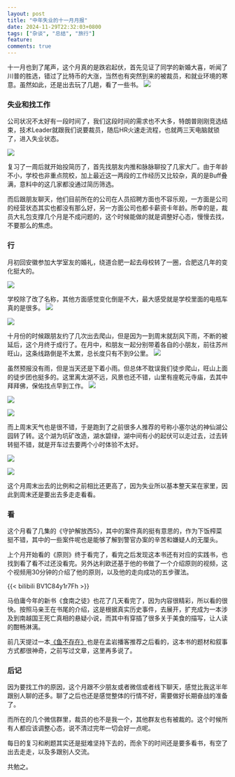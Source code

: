 ```yaml
---
layout: post
title: "中年失业的十一月月报"
date: 2024-11-29T22:32:03+0800
tags: ["杂谈", "总结", "旅行"]
feature: 
comments: true
---
```


十一月也到了尾声，这个月真的是跌宕起伏，首先见证了同学的新婚大喜，听闻了川普的胜选，错过了比特币的大涨，当然也有突然到来的被裁员，和就业环境的寒意。虽然如此，还是出去玩了几趟，看了一些书。
![](https://img.isming.me/photo/IMG_20241124_112542.jpg)

<!--more-->

### 失业和找工作
公司状况不太好有一段时间了，我们这段时间的需求也不大多，特朗普刚刚竞选结束，技术Leader就跟我们说要裁员，随后HR火速走流程，也就两三天电脑就锁了，进入失业状态。

![](https://img.isming.me/photo/IMG_20241108_202000.jpg)

复习了一周后就开始投简历了，首先找朋友内推和脉脉聊投了几家大厂。由于年龄不小，学校也非重点院校，加上最近这一两段的工作经历又比较杂，真的是Buff叠满，意料中的这几家都没通过简历筛选。

而后跟朋友聊天，他们目前所在的公司在人员招聘方面也不容乐观，一方面是公司的经营状态其实也都没有那么好，另一方面公司也都卡薪资卡年龄。所幸的是，裁员大礼包支撑几个月是不成问题的，这个时候能做的就是调整好心态，慢慢去找，不要那么的焦虑。

### 行
月初回安徽参加大学室友的婚礼，绕道合肥一起去母校转了一圈，合肥这几年的变化挺大的。

![](https://img.isming.me/photo/IMG_20241101_154216.jpg)

学校除了改了名称，其他方面感觉变化倒是不大，最大感受就是学校里面的电瓶车真的是很多。
![](https://img.isming.me/photo/IMG_20241101_142856.jpg)

![](https://img.isming.me/photo/IMG_20241101_150642.jpg)

十月份的时候跟朋友约了几次出去爬山，但是因为一到周末就刮风下雨，不断的被延后，这个月终于成行了。在月中，和朋友一起分别带着各自的小朋友，前往苏州旺山，这条线路倒是不太累，总长度只有不到9公里。
![](https://img.isming.me/photo/wangshan-record.png)

虽然预报没有雨，但是当天还是下着小雨。但总体不耽误我们徒步爬山，旺山上面的徒步团也挺多的。这里离太湖不远，风景也还不错，山里有座乾元寺庙，去其中拜拜佛，保佑找点早到工作。
![](https://img.isming.me/photo/IMG_20241116_131049.jpg)

![](https://img.isming.me/photo/IMG_20241116_131941.jpg)

![](https://img.isming.me/photo/IMG_20241116_143307.jpg)


而上周末天气也是很不错，于是跑到了之前很多人推荐的号称小塞尔达的神仙湖公园转了转。这个湖为坑矿改造，湖水碧绿，湖中间有小的起伏可以走过去，过去转转挺不错，就是开车过去要两个小时体验不太好。

![](https://img.isming.me/photo/IMG_20241123_140153.jpg)

![](https://img.isming.me/photo/IMG_20241123_142458.jpg)

这个月周末出去的比例和之前相比还更高了，因为失业所以基本整天呆在家里，因此到周末还是要出去多走走看看。

### 看
这个月看了几集的《守护解放西5》，其中的案件真的挺有意思的，作为下饭榨菜挺不错，其中的一些案件呢也是能够了解到警官办案的辛苦和嫌疑人的无厘头。

上个月开始看的《原则》终于看完了，看完之后发现这本书还有对应的实践书，也找到看了看不过还没看完。另外达利欧还基于他的书做了一个介绍原则的视频，这个视频用30分钟的介绍了他的原则，以及他的走向成功的五步骤法。

{{< bilibili BV1C84y1r7Fh >}}

马伯庸今年的新书《食南之徒》也花了几天看完了，因为内容很精彩，所以看的很快。按照马亲王在书尾的介绍，这是根据真实历史事件，去展开，扩充成为一本涉及到南越国王死亡真相的悬疑小说，而其中有穿插了很多关于美食的描写，让人读的酣畅淋漓。


前几天提过一本[《鱼不存在》](/2024-11-19-fish-not-exist/)也是在孟岩播客推荐之后看的，这本书的题材和叙事方式都很神奇，之前写过文章，这里再多说了。

### 后记
因为要找工作的原因，这个月跟不少朋友或者微信或者线下聊天，感觉比我这半年跟别人聊的还多。聊了之后也还是感觉整体的行情不好，需要做好长期奋战的准备了。

而所在的几个微信群里，裁员的也不是我一个，其他群友也有被裁的。这个时候所有人都应该调整心态，说不清过完年一切会好一点呢。

每日的复习和刷题其实还是挺难坚持下去的，而余下的时间还是要多看书，有空了出去走走，以及多跟别人交流。

共勉之。